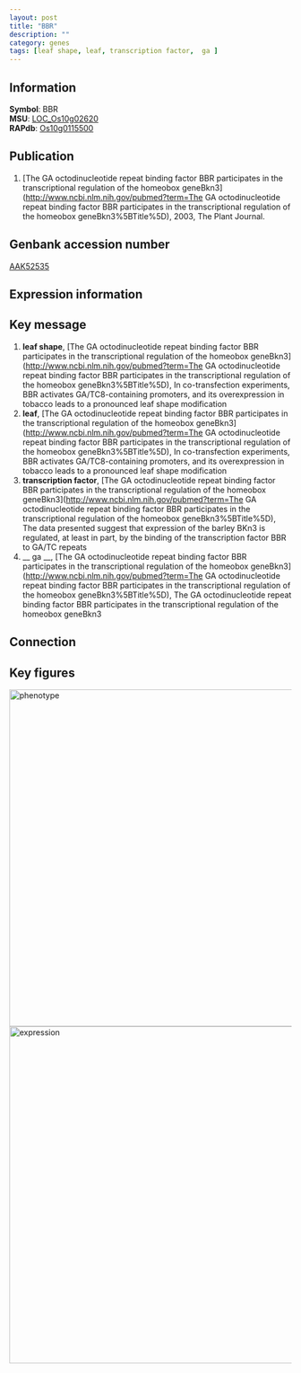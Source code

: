 ```yaml
---
layout: post
title: "BBR"
description: ""
category: genes
tags: [leaf shape, leaf, transcription factor,  ga ]
---
```


## Information
__Symbol__: BBR  
__MSU__: [LOC_Os10g02620](http://rice.plantbiology.msu.edu/cgi-bin/ORF_infopage.cgi?orf=LOC_Os10g02620)  
__RAPdb__: [Os10g0115500](http://rapdb.dna.affrc.go.jp/viewer/gbrowse_details/irgsp1?name=Os10g0115500)  

## Publication
1. [The GA octodinucleotide repeat binding factor BBR participates in the transcriptional regulation of the homeobox geneBkn3](http://www.ncbi.nlm.nih.gov/pubmed?term=The GA octodinucleotide repeat binding factor BBR participates in the transcriptional regulation of the homeobox geneBkn3%5BTitle%5D), 2003, The Plant Journal.

## Genbank accession number
[AAK52535](http://www.ncbi.nlm.nih.gov/nuccore/AAK52535)  

## Expression information

## Key message
1. __leaf shape__, [The GA octodinucleotide repeat binding factor BBR participates in the transcriptional regulation of the homeobox geneBkn3](http://www.ncbi.nlm.nih.gov/pubmed?term=The GA octodinucleotide repeat binding factor BBR participates in the transcriptional regulation of the homeobox geneBkn3%5BTitle%5D),  In co-transfection experiments, BBR activates GA/TC8-containing promoters, and its overexpression in tobacco leads to a pronounced leaf shape modification
2. __leaf__, [The GA octodinucleotide repeat binding factor BBR participates in the transcriptional regulation of the homeobox geneBkn3](http://www.ncbi.nlm.nih.gov/pubmed?term=The GA octodinucleotide repeat binding factor BBR participates in the transcriptional regulation of the homeobox geneBkn3%5BTitle%5D),  In co-transfection experiments, BBR activates GA/TC8-containing promoters, and its overexpression in tobacco leads to a pronounced leaf shape modification
3. __transcription factor__, [The GA octodinucleotide repeat binding factor BBR participates in the transcriptional regulation of the homeobox geneBkn3](http://www.ncbi.nlm.nih.gov/pubmed?term=The GA octodinucleotide repeat binding factor BBR participates in the transcriptional regulation of the homeobox geneBkn3%5BTitle%5D),  The data presented suggest that expression of the barley BKn3 is regulated, at least in part, by the binding of the transcription factor BBR to GA/TC repeats
4. __ ga __, [The GA octodinucleotide repeat binding factor BBR participates in the transcriptional regulation of the homeobox geneBkn3](http://www.ncbi.nlm.nih.gov/pubmed?term=The GA octodinucleotide repeat binding factor BBR participates in the transcriptional regulation of the homeobox geneBkn3%5BTitle%5D), The GA octodinucleotide repeat binding factor BBR participates in the transcriptional regulation of the homeobox geneBkn3

## Connection

## Key figures
<img src="http://ricencode.github.io/images/BBR.pheno.png" alt="phenotype"  style="width: 600px;"/>

<img src="http://ricencode.github.io/images/BBR.exp.png" alt="expression"  style="width: 600px;"/>


